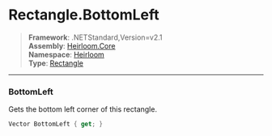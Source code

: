 # Rectangle.BottomLeft

> **Framework**: .NETStandard,Version=v2.1  
> **Assembly**: [Heirloom.Core][0]  
> **Namespace**: [Heirloom][0]  
> **Type**: [Rectangle][1]

--------------------------------------------------------------------------------

### BottomLeft

Gets the bottom left corner of this rectangle.

```cs
Vector BottomLeft { get; }
```

[0]: ../Heirloom.Core.md
[1]: Heirloom.Rectangle.md

